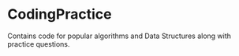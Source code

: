 # CodingPractice

Contains code for popular algorithms and Data Structures
along with practice questions.